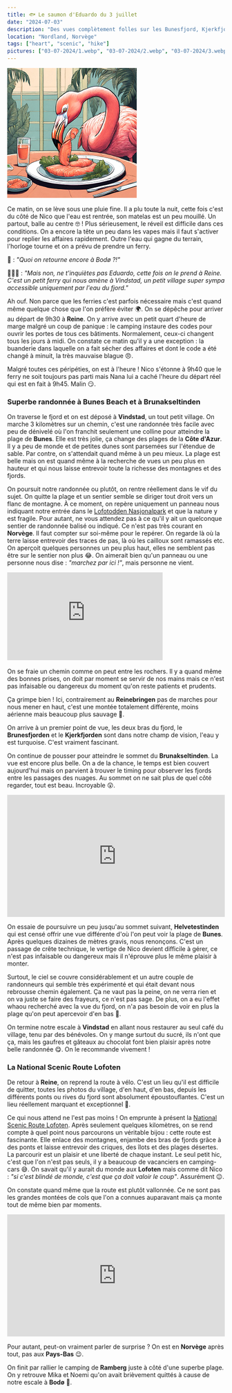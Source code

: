 ```yaml
---
title: 🐟 Le saumon d'Eduardo du 3 juillet
date: "2024-07-03"
description: "Des vues complètement folles sur les Bunesfjord, Kjerkfjord et Reinefjord avant de regagner la National Scenic Route Lofoten !"
location: "Nordland, Norvège"
tags: ["heart", "scenic", "hike"]
pictures: ["03-07-2024/1.webp", "03-07-2024/2.webp", "03-07-2024/3.webp", "03-07-2024/4.webp", "03-07-2024/5.webp", "03-07-2024/6.webp", "03-07-2024/7.webp", "03-07-2024/8.webp", "03-07-2024/9.webp"]
---
```


![Saumon d'Eduardo](../saumon_eduardo.png)

Ce matin, on se lève sous une pluie fine. Il a plu toute la nuit, cette fois c'est du côté de Nico que l'eau est rentrée, son matelas est un peu mouillé. Un partout, balle au centre 🤓 ! Plus sérieusement, le réveil est difficile dans ces conditions. On a encore la tête un peu dans les vapes mais il faut s'activer pour replier les affaires rapidement. Outre l'eau qui gagne du terrain, l'horloge tourne et on a prévu de prendre un ferry.

🦩 : *"Quoi on retourne encore à Bodø ?!"*

💁🏼‍♀️ : *"Mais non, ne t'inquiètes pas Eduardo, cette fois on le prend à Reine. C'est un petit ferry qui nous amène à Vindstad, un petit village super sympa accessible uniquement par l'eau du fjord."*

Ah ouf. Non parce que les ferries c'est parfois nécessaire mais c'est quand même quelque chose que l'on préfère éviter 🌍. On se dépêche pour arriver au départ de 9h30 à **Reine**. On y arrive avec un petit quart d'heure de marge malgré un coup de panique : le camping instaure des codes pour ouvrir les portes de tous ces bâtiments. Normalement, ceux-ci changent tous les jours à midi. On constate ce matin qu'il y a une exception : la buanderie dans laquelle on a fait sécher des affaires et dont le code a été changé à minuit, la très mauvaise blague 😠. 

Malgré toutes ces péripéties, on est à l'heure ! Nico s'étonne à 9h40 que le ferry ne soit toujours pas parti mais Nana lui a caché l'heure du départ réel qui est en fait à 9h45. Malin 😏.

### Superbe randonnée à Bunes Beach et à Brunakseltinden 

On traverse le fjord et on est déposé à **Vindstad**, un tout petit village. On marche 3 kilomètres sur un chemin, c'est une randonnée très facile avec peu de dénivelé où l'on franchit seulement une colline pour atteindre la plage de **Bunes**. Elle est très jolie, ça change des plages de la **Côte d'Azur**. Il y a peu de monde et de petites dunes sont parsemées sur l'étendue de sable. Par contre, on s'attendait quand même à un peu mieux. La plage est belle mais on est quand même à la recherche de vues un peu plus en hauteur et qui nous laisse entrevoir toute la richesse des montagnes et des fjords.

On poursuit notre randonnée ou plutôt, on rentre réellement dans le vif du sujet. On quitte la plage et un sentier semble se diriger tout droit vers un flanc de montagne. À ce moment, on repère uniquement un panneau nous indiquant notre entrée dans le [Lofotodden Nasjonalpark](https://visitlofoten.com/en/topic/lofotodden-nasjonalpark/) et que la nature y est fragile. Pour autant, ne vous attendez pas à ce qu'il y ait un quelconque sentier de randonnée balisé ou indiqué. Ce n'est pas très courant en **Norvège**. Il faut compter sur soi-même pour le repérer. On regarde là où la terre laisse entrevoir des traces de pas, là où les cailloux sont ramassés etc. On aperçoit quelques personnes un peu plus haut, elles ne semblent pas être sur le sentier non plus 😂. On aimerait bien qu'un panneau ou une personne nous dise : *"marchez par ici !"*, mais personne ne vient.

<iframe width="360" height="202.5" src="https://www.youtube-nocookie.com/embed/pL4uESRCnv8?si=uCt2aiDalWQ2H1JH" title="YouTube video player" frameborder="0" allow="accelerometer; autoplay; clipboard-write; encrypted-media; gyroscope; picture-in-picture; web-share"></iframe>

On se fraie un chemin comme on peut entre les rochers. Il y a quand même des bonnes prises, on doit par moment se servir de nos mains mais ce n'est pas infaisable ou dangereux du moment qu'on reste patients et prudents.

Ça grimpe bien ! Ici, contrairement au **Reinebringen** pas de marches pour nous mener en haut, c'est une montée totalement différente, moins aérienne mais beaucoup plus sauvage 🤠.

On arrive à un premier point de vue, les deux bras du fjord, le **Brunesfjorden** et le **Kjerkfjorden** sont dans notre champ de vision, l'eau y est turquoise. C'est vraiment fascinant.
 
On continue de pousser pour atteindre le sommet du **Brunakseltinden**. La vue est encore plus belle. On a de la chance, le temps est bien couvert aujourd'hui mais on parvient à trouver le timing pour observer les fjords entre les passages des nuages. Au sommet on ne sait plus de quel côté regarder, tout est beau. Incroyable 😲. 

<div style="width: 100%; height: 0; position: relative; padding-bottom: 56%;"><iframe src="https://giphy.com/embed/L2kpmmGJk8evrs26iE" style="top: 0; left: 0; width: 100%; height: 100%; position: absolute; border: 0;" allowfullscreen scrolling="no" allow="encrypted-media;" class="giphy-embed"></iframe></div> 

On essaie de poursuivre un peu jusqu'au sommet suivant, **Helvetestinden** qui est censé offrir une vue différente d'où l'on peut voir la plage de **Bunes**. Après quelques dizaines de mètres gravis, nous renonçons. C'est un passage de crête technique, le vertige de Nico devient difficile à gérer, ce n'est pas infaisable ou dangereux mais il n'éprouve plus le même plaisir à monter.

Surtout, le ciel se couvre considérablement et un autre couple de randonneurs qui semble très expérimenté et qui était devant nous rebrousse chemin également. Ça ne vaut pas la peine, on ne verra rien et on va juste se faire des frayeurs, ce n'est pas sage. De plus, on a eu l'effet whaou recherché avec la vue du fjord, on n'a pas besoin de voir en plus la plage qu'on peut apercevoir d'en bas 🙂.

On termine notre escale à **Vindstad** en allant nous restaurer au seul café du village, tenu par des bénévoles. On y mange surtout du sucré, ils n'ont que ça, mais les gaufres et gâteaux au chocolat font bien plaisir après notre belle randonnée 😋. On le recommande vivement !

### La National Scenic Route Lofoten

De retour à **Reine**, on reprend la route à vélo. C'est un lieu qu'il est difficile de quitter, toutes les photos du village, d'en haut, d'en bas, depuis les différents ponts ou rives du fjord sont absolument époustouflantes. C'est un lieu réellement marquant et exceptionnel 🤗.

Ce qui nous attend ne l'est pas moins ! On emprunte à présent la [National Scenic Route Lofoten](https://www.nasjonaleturistveger.no/en/routes/lofoten/). Après seulement quelques kilomètres, on se rend compte à quel point nous parcourons un véritable bijou : cette route est fascinante. Elle enlace des montagnes, enjambe des bras de fjords grâce à des ponts et laisse entrevoir des criques, des îlots et des plages désertes. La parcourir est un plaisir et une liberté de chaque instant. Le seul petit hic, c'est que l'on n'est pas seuls, il y a beaucoup de vacanciers en camping-cars 😅. On savait qu'il y aurait du monde aux **Lofoten** mais comme dit Nico : *"si c'est blindé de monde, c'est que ça doit valoir le coup"*. Assurément 😉.

On constate quand même que la route est plutôt vallonnée. Ce ne sont pas les grandes montées de cols que l'on a connues auparavant mais ça monte tout de même bien par moments.

<div style="width: 100%; height: 0; position: relative; padding-bottom: 56%;"><iframe src="https://giphy.com/embed/RQ6zne6AKjRFB71udT" style="top: 0; left: 0; width: 100%; height: 100%; position: absolute; border: 0;" allowfullscreen scrolling="no" allow="encrypted-media;" class="giphy-embed"></iframe></div> 

Pour autant, peut-on vraiment parler de surprise ? On est en **Norvège** après tout, pas aux **Pays-Bas** 😉.

On finit par rallier le camping de **Ramberg** juste à côté d'une superbe plage. On y retrouve Mika et Noemi qu'on avait brièvement quittés à cause de notre escale à **Bodø** 🤗.